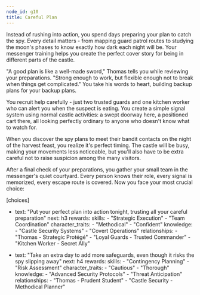 ```yaml
---
node_id: g10
title: Careful Plan
---
```


Instead of rushing into action, you spend days preparing your plan to catch the spy. Every detail matters - from mapping guard patrol routes to studying the moon's phases to know exactly how dark each night will be. Your messenger training helps you create the perfect cover story for being in different parts of the castle.

"A good plan is like a well-made sword," Thomas tells you while reviewing your preparations. "Strong enough to work, but flexible enough not to break when things get complicated." You take his words to heart, building backup plans for your backup plans.

You recruit help carefully - just two trusted guards and one kitchen worker who can alert you when the suspect is eating. You create a simple signal system using normal castle activities: a swept doorway here, a positioned cart there, all looking perfectly ordinary to anyone who doesn't know what to watch for.

When you discover the spy plans to meet their bandit contacts on the night of the harvest feast, you realize it's perfect timing. The castle will be busy, making your movements less noticeable, but you'll also have to be extra careful not to raise suspicion among the many visitors.

After a final check of your preparations, you gather your small team in the messenger's quiet courtyard. Every person knows their role, every signal is memorized, every escape route is covered. Now you face your most crucial choice:

[choices]
- text: "Put your perfect plan into action tonight, trusting all your careful preparation"
  next: h3
  rewards:
    skills: 
      - "Strategic Execution"
      - "Team Coordination"
    character_traits:
      - "Methodical"
      - "Confident"
    knowledge:
      - "Castle Security Systems"
      - "Covert Operations"
    relationships:
      - "Thomas - Strategic Protégé"
      - "Loyal Guards - Trusted Commander"
      - "Kitchen Worker - Secret Ally"

- text: "Take an extra day to add more safeguards, even though it risks the spy slipping away"
  next: h4
  rewards:
    skills: 
      - "Contingency Planning"
      - "Risk Assessment"
    character_traits:
      - "Cautious"
      - "Thorough"
    knowledge:
      - "Advanced Security Protocols"
      - "Threat Anticipation"
    relationships:
      - "Thomas - Prudent Student"
      - "Castle Security - Methodical Planner"
